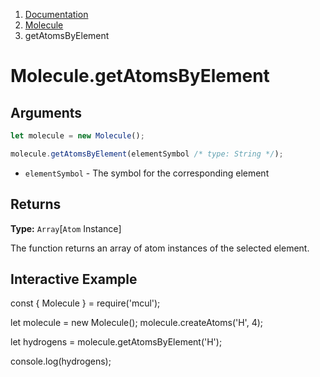 <!-- WARNING: Edit this file in /docs-template -->

<nav aria-label="breadcrumb">
  <ol class="breadcrumb">
    <li class="breadcrumb-item"><a href="/doc/">Documentation</a></li>
    <li class="breadcrumb-item"><a href="/doc/molecule/">Molecule</a></li>
    <li class="breadcrumb-item active" aria-current="page">getAtomsByElement</li>
  </ol>
</nav>

# Molecule.getAtomsByElement

## Arguments

```js
let molecule = new Molecule();

molecule.getAtomsByElement(elementSymbol /* type: String */);
```

- `elementSymbol` - The symbol for the corresponding element

## Returns

**Type:** `Array`[`Atom` Instance]

The function returns an array of atom instances of the selected element.

## Interactive Example

<div data-example><p class="d-none my-5">const { Molecule } = require('mcul');

let molecule = new Molecule();
molecule.createAtoms('H', 4);

let hydrogens = molecule.getAtomsByElement('H');

console.log(hydrogens);</p></div>
